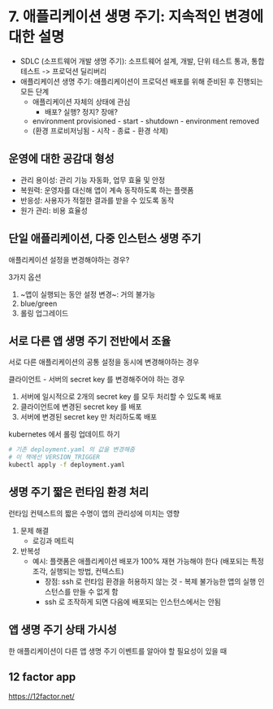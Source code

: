 # 7. 애플리케이션 생명 주기: 지속적인 변경에 대한 설명

- SDLC (소프트웨어 개발 생명 주기): 소프트웨어 설계, 개발, 단위 테스트 통과, 통합 테스트 -> 프로덕션 딜리버리
- 애플리케이션 생명 주기: 애플리케이션이 프로덕션 배포를 위해 준비된 후 진행되는 모든 단계
    - 애플리케이션 자체의 상태에 관심
        - 배포? 실행? 정지? 장애?
    - environment provisioned - start - shutdown - environment removed
    - (환경 프로비저닝됨 - 시작 - 종료 - 환경 삭제)

## 운영에 대한 공감대 형성

- 관리 용이성: 관리 기능 자동화, 업무 효율 및 안정
- 복원력: 운영자를 대신해 앱이 계속 동작하도록 하는 플랫폼
- 반응성: 사용자가 적절한 결과를 받을 수 있도록 동작
- 원가 관리: 비용 효율성

## 단일 애플리케이션, 다중 인스턴스 생명 주기

애플리케이션 설정을 변경해야하는 경우?

3가지 옵션
1. ~앱이 실행되는 동안 설정 변경~: 거의 불가능
2. blue/green
3. 롤링 업그레이드

## 서로 다른 앱 생명 주기 전반에서 조율

서로 다른 애플리케이션의 공통 설정을 동시에 변경해야하는 경우

클라이언트 - 서버의 secret key 를 변경해주어야 하는 경우

1. 서버에 일시적으로 2개의 secret key 를 모두 처리할 수 있도록 배포
2. 클라이언트에 변경된 secret key 를 배포
3. 서버에 변경된 secret key 만 처리하도록 배포

kubernetes 에서 롤링 업데이트 하기

```sh
# 기존 deployment.yaml 의 값을 변경해줌
# 이 책에선 VERSION_TRIGGER
kubectl apply -f deployment.yaml
```

## 생명 주기 짧은 런타임 환경 처리

런타임 컨텍스트의 짧은 수명이 앱의 관리성에 미치는 영향

1. 문제 해결
    - 로깅과 메트릭
2. 반복성
    - 예시: 플랫폼은 애플리케이션 배포가 100% 재현 가능해야 한다 (배포되는 특정 조각, 실행되는 방법, 컨텍스트)
        - 장점: ssh 로 런타임 환경을 허용하지 않는 것 - 복제 불가능한 앱의 실행 인스턴스를 만들 수 없게 함
        - ssh 로 조작하게 되면 다음에 배포되는 인스턴스에서는 안됨

## 앱 생명 주기 상태 가시성

한 애플리케이션이 다른 앱 생명 주기 이벤트를 알아야 할 필요성이 있을 때

## 12 factor app
https://12factor.net/